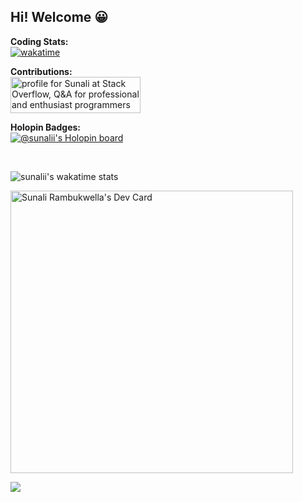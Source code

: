 ## Hi! Welcome 😀

**Coding Stats:** <br>
[![wakatime](https://wakatime.com/badge/user/8469e1f6-1f8f-48ff-930c-d74351719259.svg)](https://wakatime.com/@8469e1f6-1f8f-48ff-930c-d74351719259)

**Contributions:** <br>
<a href="https://stackoverflow.com/users/11384258/sunali"><img src="https://stackoverflow.com/users/flair/11384258.png?theme=dark" width="208" height="58" alt="profile for Sunali at Stack Overflow, Q&amp;A for professional and enthusiast programmers" title="profile for Sunali at Stack Overflow, Q&amp;A for professional and enthusiast programmers"></a>

**Holopin Badges:** <br>
[![@sunalii's Holopin board](https://holopin.me/sunalii)](https://holopin.io/@sunalii)

<br>

![sunalii's wakatime stats](https://github-readme-stats.vercel.app/api/wakatime?username=sunalii&layout=compact&theme=tokyonight&custom_title=Coding%20Time%20Stats&v=2)

<a href="https://app.daily.dev/sunalii"><img src="https://api.daily.dev/devcards/v2/Yma43xK7DqxWYGiJ2NneU.png?r=pcu&type=wide" width="452" alt="Sunali Rambukwella's Dev Card"/></a>

![](https://komarev.com/ghpvc/?username=sunalii&color=orange)




<!--
**sunalii/sunalii** is a ✨ _special_ ✨ repository because its `README.md` (this file) appears on your GitHub profile.
![Anurag's GitHub stats](https://github-readme-stats.vercel.app/api?username=sunalii&theme=tokyonight&show_icons=true)
Here are some ideas to get you started:

- 🔭 I’m currently working on ...
- 🌱 I’m currently learning ...
- 👯 I’m looking to collaborate on ...
- 🤔 I’m looking for help with ...
- 💬 Ask me about ...
- 📫 How to reach me: ...
- 😄 Pronouns: ...
- ⚡ Fun fact: ...

<a href="https://github.com/sunalii">
 <img align="center" src="https://github-readme-stats.vercel.app/api?username=sunalii&show_icons=true&theme=tokyonight&show_height=27" alt="Sunali's github stats" height="220px" />
</a>
<a href="https://github.com/sunalii">
  <img align="center" src="https://github-readme-stats.vercel.app/api/top-langs/?username=sunalii&theme=tokyonight&show_langs_below=1" height="220px"/>
</a>

<br>
<br>
-->
